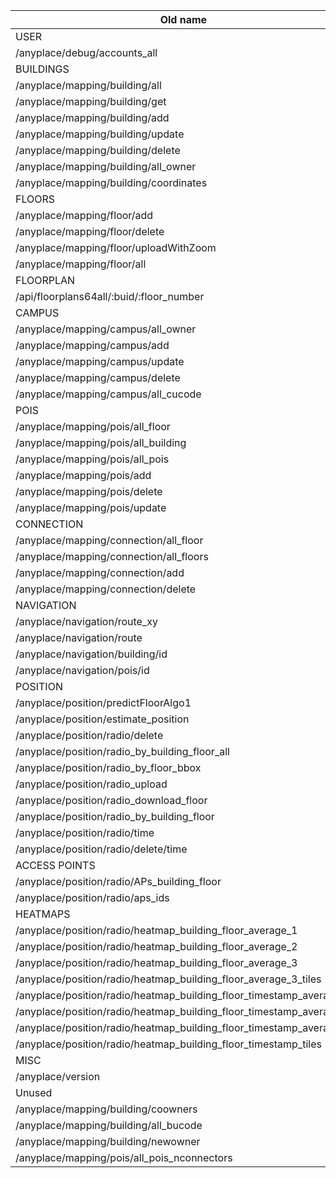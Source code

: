 | Old name | New name |  Verify                                                                                                  |
| --- | --- | --- |
| USER | |                                                                                                               |
| /anyplace/debug/accounts_all                                     | /api/auth/admin/user/all |                   |
| BUILDINGS | |                                                                                                            |
| /anyplace/mapping/building/all                                        | /api/mapping/space/all   |              V         |
| /anyplace/mapping/building/get                                        | /api/mapping/space/get  |                        |
| /anyplace/mapping/building/add                                        | /api/auth/mapping/space/add |           V         |
| /anyplace/mapping/building/update                                     | /api/auth/mapping/space/update |        V         |
| /anyplace/mapping/building/delete                                     | /api/auth/mapping/space/delete   |       v        |
| /anyplace/mapping/building/all_owner                                  | /api/auth/mapping/space/user   |         V        |
| /anyplace/mapping/building/coordinates                                | /api/auth/mapping/space/coordinates |     V       |
| FLOORS | |                                                                                                               |
| /anyplace/mapping/floor/add                                           |  /api/auth/mapping/floor/add |          V              |
| /anyplace/mapping/floor/delete                                        | /api/auth/mapping/floor/delete |        V              |
| /anyplace/mapping/floor/uploadWithZoom                                |  /api/mapping/floor/floorplan/upload|    V     |
| /anyplace/mapping/floor/all                                           | /api/mapping/floor/all |           V         |
| FLOORPLAN | | |
| /api/floorplans64all/:buid/:floor_number | /api/floorplans64/all/:buid/:floor_number | |
| CAMPUS | |                                                                                                               |
| /anyplace/mapping/campus/all_owner                                    | /api/auth/mapping/campus/user |        V          |
| /anyplace/mapping/campus/add                                          | /api/auth/mapping/campus/add |          V       |
| /anyplace/mapping/campus/update                                       | /api/auth/mapping/campus/update |        V        |
| /anyplace/mapping/campus/delete                                       | /api/auth/mapping/campus/delete |      V          |
| /anyplace/mapping/campus/all_cucode                                   | /api/mapping/campus/get |        V         |
| POIS | |                                                                                                                 |
| /anyplace/mapping/pois/all_floor                                      | /api/mapping/pois/floor/all   |                  |
| /anyplace/mapping/pois/all_building                                   | /api/mapping/pois/space/all  |                |
| /anyplace/mapping/pois/all_pois                                       | /api/mapping/pois/search |           V           |
| /anyplace/mapping/pois/add                                            | /api/auth/mapping/pois/add   |                   |
| /anyplace/mapping/pois/delete                                         | /api/auth/mapping/pois/delete |                  |
| /anyplace/mapping/pois/update                                         | /api/auth/mapping/pois/update |                  |
| CONNECTION | |                                                                                                           |
| /anyplace/mapping/connection/all_floor                                | /api/mapping/connection/all_floor  |             |
| /anyplace/mapping/connection/all_floors                               | /api/mapping/connection/all_floors  |            |
| /anyplace/mapping/connection/add                                      | /api/auth/mapping/connection/add |               |
| /anyplace/mapping/connection/delete                                   | /api/auth/mapping/connection/delete |            |
| NAVIGATION | |                                                                                                           |
| /anyplace/navigation/route_xy                                         | /api/navigation/route/coordinates  |      V         |
| /anyplace/navigation/route                                            | /api/navigation/route |         V       |
| /anyplace/navigation/building/id                                      | /api/navigation/space/id |       V          |
| /anyplace/navigation/pois/id                                          | /api/navigation/pois/id |      V           |
| POSITION | |                                                                                                             |
| /anyplace/position/predictFloorAlgo1                                  | /api/position/predictFloorAlgo1 |                  |
| /anyplace/position/estimate_position                                  | /api/position/estimate |          |
| /anyplace/position/radio/delete                                       | /api/radiomap/delete |        |
| /anyplace/position/radio_by_building_floor_all                        | /api/radiomap/floor/all |      |
| /anyplace/position/radio_by_floor_bbox                                | /api/radiomap/floor/bbox |    |
| /anyplace/position/radio_upload                                       | /api/radiomap/upload |       |
| /anyplace/position/radio_download_floor                               | /api/radiomap/floor |       |
| /anyplace/position/radio_by_building_floor                            | /api/radiomap/space |         |
| /anyplace/position/radio/time                                         | /api/radiomap/time |                       |
| /anyplace/position/radio/delete/time                                  | /api/radiomap/delete/time |                 |
| ACCESS POINTS |||
| /anyplace/position/radio/APs_building_floor                           | /api/wifi/access_points/floor |        |
| /anyplace/position/radio/aps_ids                                      | /api/wifi/access_points/ids |        |
| HEATMAPS |||
| /anyplace/position/radio/heatmap_building_floor_average_1             | /api/heatmap/floor/average/1 |       V      |
| /anyplace/position/radio/heatmap_building_floor_average_2             | /api/heatmap/floor/average/2 |        V            |
| /anyplace/position/radio/heatmap_building_floor_average_3             | /api/heatmap/floor/average/3 |            V               |
| /anyplace/position/radio/heatmap_building_floor_average_3_tiles       | /api/heatmap/floor/average/3/tiles |        V                |
| /anyplace/position/radio/heatmap_building_floor_timestamp_average_1   | /api/heatmap/floor/average/timestamp/1 |         V          |
| /anyplace/position/radio/heatmap_building_floor_timestamp_average_2   | /api/heatmap/floor/average/timestamp/2 |      V          |
| /anyplace/position/radio/heatmap_building_floor_timestamp_average_3   | /api/heatmap/floor/average/timestamp/3 |     V     |
| /anyplace/position/radio/heatmap_building_floor_timestamp_tiles       | /api/heatmap/floor/average/timestamp/tiles |      V      |
| MISC | |                                                                                                               |
| /anyplace/version                                                     | /api/version   |                                 |
| Unused | | |
| /anyplace/mapping/building/coowners           |  /api/auth/space/coowners/updat  | | 
| /anyplace/mapping/building/all_bucode         |  /api/auth/space/bucode          | | 
| /anyplace/mapping/building/newowner           |  /api/auth/space/owner/update    | | 
| /anyplace/mapping/pois/all_pois_nconnectors   |  /api/auth/pois/nconnectors/all  | | 

																														   



